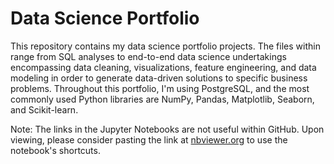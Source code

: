 # Data Science Portfolio
This repository contains my data science portfolio projects. The files within range from SQL analyses to end-to-end data science undertakings encompassing data cleaning, visualizations, feature engineering, and data modeling in order to generate data-driven solutions to specific business problems. Throughout this portfolio, I'm using PostgreSQL, and the most commonly used Python libraries are NumPy, Pandas, Matplotlib, Seaborn, and Scikit-learn.  

Note: The links in the Jupyter Notebooks are not useful within GitHub. Upon viewing, please consider pasting the link at <a href='https://nbviewer.org/'>nbviewer.org</a> to use the notebook's shortcuts.

